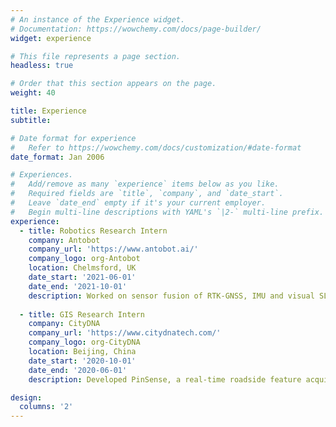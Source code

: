 ```yaml
---
# An instance of the Experience widget.
# Documentation: https://wowchemy.com/docs/page-builder/
widget: experience

# This file represents a page section.
headless: true

# Order that this section appears on the page.
weight: 40

title: Experience
subtitle:

# Date format for experience
#   Refer to https://wowchemy.com/docs/customization/#date-format
date_format: Jan 2006

# Experiences.
#   Add/remove as many `experience` items below as you like.
#   Required fields are `title`, `company`, and `date_start`.
#   Leave `date_end` empty if it's your current employer.
#   Begin multi-line descriptions with YAML's `|2-` multi-line prefix.
experience:
  - title: Robotics Research Intern 
    company: Antobot
    company_url: 'https://www.antobot.ai/'
    company_logo: org-Antobot
    location: Chelmsford, UK
    date_start: '2021-06-01'
    date_end: '2021-10-01'
    description: Worked on sensor fusion of RTK-GNSS, IMU and visual SLAM for outdoor robot perception and navigation.
        
  - title: GIS Research Intern 
    company: CityDNA 
    company_url: 'https://www.citydnatech.com/'
    company_logo: org-CityDNA
    location: Beijing, China
    date_start: '2020-10-01'
    date_end: '2020-06-01'
    description: Developed PinSense, a real-time roadside feature acquisition and positioning system.

design:
  columns: '2'
---
```

